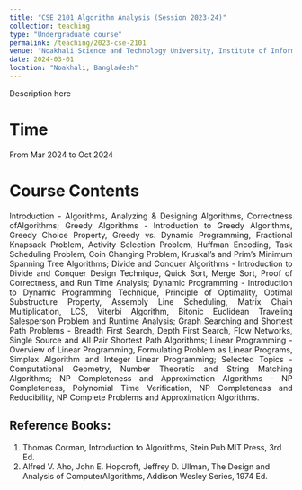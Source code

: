 ```yaml
---
title: "CSE 2101 Algorithm Analysis (Session 2023-24)"
collection: teaching
type: "Undergraduate course"
permalink: /teaching/2023-cse-2101
venue: "Noakhali Science and Technology University, Institute of Information Technology"
date: 2024-03-01
location: "Noakhali, Bangladesh"
---
```

Description here

Time
====
From Mar 2024 to Oct 2024

Course Contents
====
<p align="justify">
Introduction - Algorithms, Analyzing & Designing Algorithms, Correctness ofAlgorithms; Greedy Algorithms - Introduction to Greedy Algorithms, Greedy Choice Property, Greedy vs. Dynamic Programming, Fractional Knapsack Problem, Activity Selection Problem, Huffman Encoding, Task Scheduling Problem, Coin Changing Problem, Kruskal’s and Prim’s Minimum Spanning Tree Algorithms; Divide and Conquer Algorithms - Introduction to Divide and Conquer Design Technique, Quick Sort, Merge Sort, Proof of Correctness, and Run Time Analysis; Dynamic Programming - Introduction to Dynamic Programming Technique, Principle of Optimality, Optimal Substructure Property, Assembly Line Scheduling, Matrix Chain Multiplication, LCS, Viterbi Algorithm, Bitonic Euclidean Traveling Salesperson Problem and Runtime Analysis; Graph Searching and Shortest Path Problems - Breadth First Search, Depth First Search, Flow Networks, Single Source and All Pair Shortest Path Algorithms; Linear Programming -Overview of Linear Programming, Formulating Problem as Linear Programs, Simplex Algorithm and Integer Linear Programming; Selected Topics - Computational Geometry, Number Theoretic and String Matching Algorithms; NP Completeness and Approximation Algorithms - NP Completeness, Polynomial Time Verification, NP Completeness and Reducibility, NP Complete Problems and Approximation Algorithms.
</p>

Reference Books:
-----
1. Thomas Corman, Introduction to Algorithms, Stein Pub MIT Press, 3rd Ed. <br/>
2. Alfred V. Aho, John E. Hopcroft, Jeffrey D. Ullman, The Design and Analysis of
ComputerAlgorithms, Addison Wesley Series, 1974 Ed. <br/>
